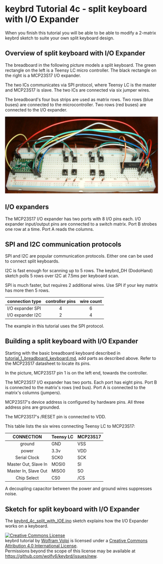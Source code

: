 keybrd Tutorial 4c - split keyboard with I/O Expander
====================================================
When you finish this tutorial you will be able to be able to modify a 2-matrix keybrd sketch to suite your own split keyboard design.

Overview of split keyboard with I/O Expander
--------------------------------------------
The breadboard in the following picture models a split keyboard.
The green rectangle on the left is a Teensy LC micro controller.
The black rectangle on the right is a MCP23S17 I/O expander.

The two ICs communicates via SPI protocol, where Teensy LC is the master and MCP23S17 is slave.
The two ICs are connected via six jumper wires.

The breadboard's four bus strips are used as matrix rows.
Two rows (blue buses) are connected to the microcontroller.
Two rows (red buses) are connected to the I/O expander.

![breadboard keyboard with IOE](keybrd_4c_split_keyboard_with_IOE/front.JPG "breadboard keyboard with IOE")

I/O expanders
-------------
The MCP23S17 I/O expander has two ports with 8 I/O pins each.
I/O expander input/output pins are connected to a switch matrix.
Port B strobes one row at a time.
Port A reads the columns.

SPI and I2C communication protocols
-----------------------------------
SPI and I2C are popular communication protocols.
Either one can be used to connect split keyboards.

I2C is fast enough for scanning up to 5 rows.
The keybrd_DH (DodoHand) sketch polls 5 rows over I2C at 7.5ms per keyboard scan.

SPI is much faster, but requires 2 additional wires.
Use SPI if your key matrix has more then 5 rows.

| connection type        | controller pins | wire count |
|------------------------|:---------------:|:----------:|
| I/O expander SPI       | 4               | 6          |
| I/O expander I2C       | 2               | 4          |

The example in this tutorial uses the SPI protocol.

Building a split keyboard with I/O Expander
-------------------------------------------
Starting with the basic breadboard keyboard described in [tutorial_1_breadboard_keyboard.md](tutorial_1_breadboard_keyboard.md), add parts as described above.
Refer to the MCP23S17 datasheet to locate its pins.

In the picture, MCP23S17 pin 1 is on the left end, towards the controller.

The MCP23S17 I/O expander has two ports.  Each port has eight pins.
Port B is connected to the matrix's rows (red bus).
Port A is connected to the matrix's columns (jumpers).

MCP23S17's device address is configured by hardware pins.
All three address pins are grounded.

The MCP23S17's /RESET pin is connected to VDD.

This table lists the six wires connecting Teensy LC to MCP23S17:

|CONNECTION          |Teensy LC|MCP23S17|
|:------------------:|---------|--------|
|ground              | GND     | VSS    |
|power               | 3.3v    | VDD    |
|Serial Clock        | SCK0    | SCK    |
|Master Out, Slave In| MOSI0   | SI     |
|Master In, Slave Out| MISO0   | SO     |
|Chip Select         | CS0     | /CS    |

A decoupling capacitor between the power and ground wires suppresses noise.

<!-- todo schematic with IOE power decoupling capacitor
This schematic was written by consulting the I/O expander's datasheet and using the ?? tool. -->

Sketch for split keyboard with I/O Expander
-------------------------------------------
The [keybrd_4c_split_with_IOE.ino](keybrd_4c_split_with_IOE/keybrd_4c_split_with_IOE.ino)
 sketch explains how the I/O Expander works on a keyboard.

<a rel="license" href="https://creativecommons.org/licenses/by/4.0/"><img alt="Creative Commons License" style="border-width:0" src="https://licensebuttons.net/l/by/4.0/88x31.png" /></a><br /><span xmlns:dct="http://purl.org/dc/terms/" property="dct:title">keybrd tutorial</span> by <a xmlns:cc="https://creativecommons.org/ns" href="https://github.com/wolfv6/keybrd" property="cc:attributionName" rel="cc:attributionURL">Wolfram Volpi</a> is licensed under a <a rel="license" href="https://creativecommons.org/licenses/by/4.0/">Creative Commons Attribution 4.0 International License</a>.<br />Permissions beyond the scope of this license may be available at <a xmlns:cc="https://creativecommons.org/ns" href="https://github.com/wolfv6/keybrd/issues/new" rel="cc:morePermissions">https://github.com/wolfv6/keybrd/issues/new</a>.
